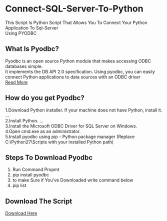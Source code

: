 # Connect-SQL-Server-To-Python
This Script Is Python Script That Allows You To Connect Your Python Application To Sql-Server <br>Using PYODBC

## What Is Pyodbc?
Pyodbc is an open source Python module that makes accessing ODBC databases simple. <br> It implements the DB API 2.0 specification. Using pyodbc, you can easily connect Python applications to data sources with an ODBC driver<br>  [Read More](https://mkleehammer.github.io/pyodbc/)

## How do you get Pyodbc?
1.Download Python installer. If your machine does not have Python, install it. ...<br>
2.Install Python. ...<br>
3.Install the Microsoft ODBC Driver for SQL Server on Windows.<br>
4.Open cmd.exe as an administrator.<br>
5.Install pyodbc using pip - Python package manager (Replace C:\Python27\Scripts with your installed Python path)

## Steps To Download Pyodbc
1. Run Command Propmt
2. pip install pyodbc
3. to make Sure if You've Downloaded write command below
4. pip list

## Download The Script
[Download Here]()


